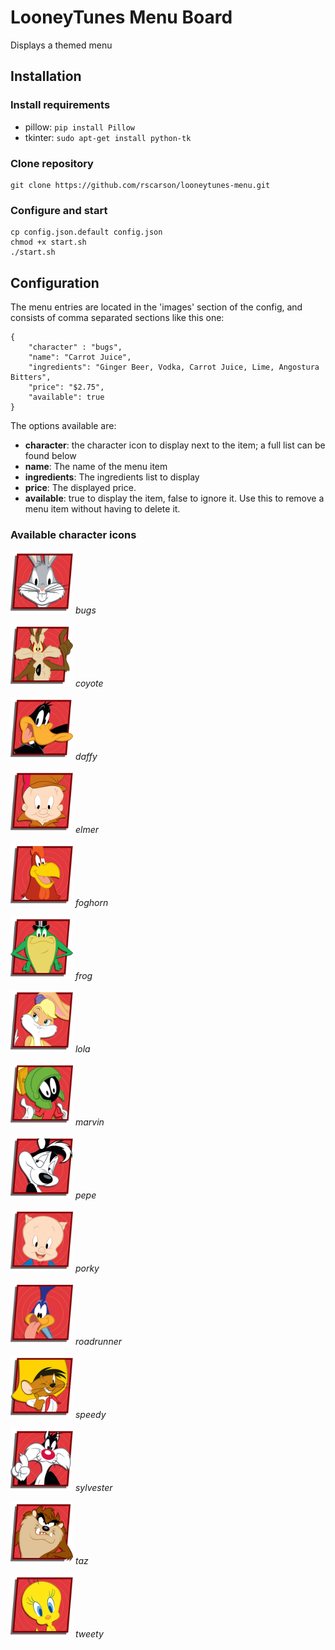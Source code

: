# LooneyTunes Menu Board
Displays a themed menu

## Installation
### Install requirements
- pillow: `pip install Pillow`
- tkinter: `sudo apt-get install python-tk`
### Clone repository
    git clone https://github.com/rscarson/looneytunes-menu.git
### Configure and start
    cp config.json.default config.json
    chmod +x start.sh
    ./start.sh
    
## Configuration
The menu entries are located in the 'images' section of the config, and consists of comma separated sections like this one:

    {
    	"character" : "bugs",
    	"name": "Carrot Juice", 
    	"ingredients": "Ginger Beer, Vodka, Carrot Juice, Lime, Angostura Bitters",
    	"price": "$2.75",
    	"available": true
    }
    
The options available are:
- **character**: the character icon to display next to the item; a full list can be found below
- **name**: The name of the menu item
- **ingredients**: The ingredients list to display
- **price**: The displayed price.
- **available**: true to display the item, false to ignore it. Use this to remove a menu item without having to delete it.

### Available character icons
<p>
  <img src="https://github.com/rscarson/looneytunes-menu/raw/master/logos_1080p/bugs.png" width="100" height="100"/>
  <em>bugs</em>
</p>

<p>
  <img src="https://github.com/rscarson/looneytunes-menu/raw/master/logos_1080p/coyote.png" width="100" height="100"/>
  <em>coyote</em>
</p>

<p>
  <img src="https://github.com/rscarson/looneytunes-menu/raw/master/logos_1080p/daffy.png" width="100" height="100"/>
  <em>daffy</em>
</p>

<p>
  <img src="https://github.com/rscarson/looneytunes-menu/raw/master/logos_1080p/elmer.png" width="100" height="100"/>
  <em>elmer</em>
</p>

<p>
  <img src="https://github.com/rscarson/looneytunes-menu/raw/master/logos_1080p/foghorn.png" width="100" height="100"/>
  <em>foghorn</em>
</p>

<p>
  <img src="https://github.com/rscarson/looneytunes-menu/raw/master/logos_1080p/frog.png" width="100" height="100"/>
  <em>frog</em>
</p>

<p>
  <img src="https://github.com/rscarson/looneytunes-menu/raw/master/logos_1080p/lola.png" width="100" height="100"/>
  <em>lola</em>
</p>

<p>
  <img src="https://github.com/rscarson/looneytunes-menu/raw/master/logos_1080p/marvin.png" width="100" height="100"/>
  <em>marvin</em>
</p>

<p>
  <img src="https://github.com/rscarson/looneytunes-menu/raw/master/logos_1080p/pepe.png" width="100" height="100"/>
  <em>pepe</em>
</p>

<p>
  <img src="https://github.com/rscarson/looneytunes-menu/raw/master/logos_1080p/porky.png" width="100" height="100"/>
  <em>porky</em>
</p>

<p>
  <img src="https://github.com/rscarson/looneytunes-menu/raw/master/logos_1080p/roadrunner.png" width="100" height="100"/>
  <em>roadrunner</em>
</p>

<p>
  <img src="https://github.com/rscarson/looneytunes-menu/raw/master/logos_1080p/speedy.png" width="100" height="100"/>
  <em>speedy</em>
</p>

<p>
  <img src="https://github.com/rscarson/looneytunes-menu/raw/master/logos_1080p/sylvester.png" width="100" height="100"/>
  <em>sylvester</em>
</p>

<p>
  <img src="https://github.com/rscarson/looneytunes-menu/raw/master/logos_1080p/taz.png" width="100" height="100"/>
  <em>taz</em>
</p>

<p>
  <img src="https://github.com/rscarson/looneytunes-menu/raw/master/logos_1080p/tweety.png" width="100" height="100"/>
  <em>tweety</em>
</p>

